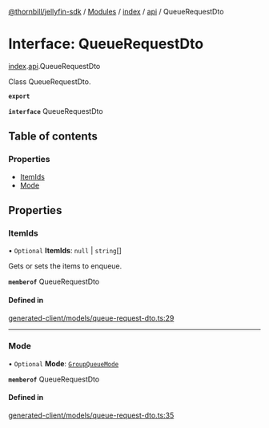 [@thornbill/jellyfin-sdk](../README.md) / [Modules](../modules.md) / [index](../modules/index.md) / [api](../modules/index.api.md) / QueueRequestDto

# Interface: QueueRequestDto

[index](../modules/index.md).[api](../modules/index.api.md).QueueRequestDto

Class QueueRequestDto.

**`export`**

**`interface`** QueueRequestDto

## Table of contents

### Properties

- [ItemIds](index.api.QueueRequestDto.md#itemids)
- [Mode](index.api.QueueRequestDto.md#mode)

## Properties

### ItemIds

• `Optional` **ItemIds**: ``null`` \| `string`[]

Gets or sets the items to enqueue.

**`memberof`** QueueRequestDto

#### Defined in

[generated-client/models/queue-request-dto.ts:29](https://github.com/thornbill/jellyfin-sdk-typescript/blob/eb13db7/src/generated-client/models/queue-request-dto.ts#L29)

___

### Mode

• `Optional` **Mode**: [`GroupQueueMode`](../enums/index.api.GroupQueueMode.md)

**`memberof`** QueueRequestDto

#### Defined in

[generated-client/models/queue-request-dto.ts:35](https://github.com/thornbill/jellyfin-sdk-typescript/blob/eb13db7/src/generated-client/models/queue-request-dto.ts#L35)
